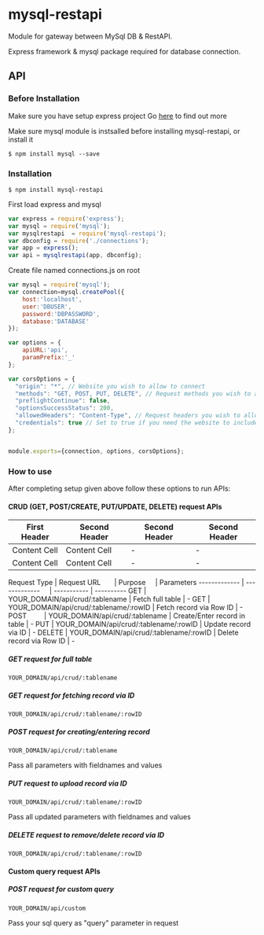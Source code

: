 # mysql-restapi

Module for gateway between MySql DB & RestAPI.

Express framework & mysql package required for database connection.

## API

### Before Installation
Make sure you have setup express project
Go [here](https://expressjs.com/) to find out more 

Make sure mysql module is instsalled before installing mysql-restapi, or install it

`$ npm install mysql --save`

### Installation

`$ npm install mysql-restapi`

First load express and mysql

```js
var express = require('express');
var mysql = require('mysql');
var mysqlrestapi  = require('mysql-restapi');
var dbconfig = require('./connections');
var app = express();
var api = mysqlrestapi(app, dbconfig);

```
Create file named connections.js on root

```js
var mysql = require('mysql');
var connection=mysql.createPool({
    host:'localhost',
    user:'DBUSER',
    password:'DBPASSWORD',
    database:'DATABASE'
});

var options = {
    apiURL:'api',
    paramPrefix:'_'
};

var corsOptions = {
  "origin": "*", // Website you wish to allow to connect
  "methods": "GET, POST, PUT, DELETE", // Request methods you wish to allow
  "preflightContinue": false,
  "optionsSuccessStatus": 200,
  "allowedHeaders": "Content-Type", // Request headers you wish to allow
  "credentials": true // Set to true if you need the website to include cookies in the requests sent
};


module.exports={connection, options, corsOptions};
```

### How to use

After completing setup given above follow these options to run APIs:

#### CRUD (GET, POST/CREATE, PUT/UPDATE, DELETE) request APIs


First Header  | Second Header  | Second Header  | Second Header
------------- | -------------  | -------------  | -------------
Content Cell  | Content Cell   | -              | - 
Content Cell  | Content Cell   | -              | -



Request Type  | Request URL                            | Purpose                      | Parameters 
------------- | -------------                          | -----------                  | ---------- 
GET           | YOUR_DOMAIN/api/crud/:tablename        | Fetch full table             | - 
GET           | YOUR_DOMAIN/api/crud/:tablename/:rowID | Fetch record via Row ID      | - 
POST          | YOUR_DOMAIN/api/crud/:tablename        | Create/Enter record in table | - 
PUT           | YOUR_DOMAIN/api/crud/:tablename/:rowID | Update record via ID         | - 
DELETE        | YOUR_DOMAIN/api/crud/:tablename/:rowID | Delete record via Row ID     | - 


##### GET request for full table
`YOUR_DOMAIN/api/crud/:tablename`

##### GET request for fetching record via ID
`YOUR_DOMAIN/api/crud/:tablename/:rowID`

##### POST request for creating/entering record
`YOUR_DOMAIN/api/crud/:tablename`

Pass all parameters with fieldnames and values


##### PUT request to upload record via ID
`YOUR_DOMAIN/api/crud/:tablename/:rowID`

Pass all updated parameters with fieldnames and values 


##### DELETE request to remove/delete record via ID
`YOUR_DOMAIN/api/crud/:tablename/:rowID`



#### Custom query request APIs


##### POST request for custom query
`YOUR_DOMAIN/api/custom`

Pass your sql query as "query" parameter in request


